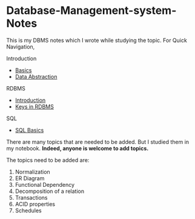 # Database-Management-system-Notes
This is my DBMS notes which I wrote while studying the topic.
For Quick Navigation,

Introduction
 - [Basics](https://github.com/MahekUnnisa/Database-Management-system-Notes/blob/main/Introduction/Basics.md)
 - [Data Abstraction](https://github.com/MahekUnnisa/Database-Management-system-Notes/blob/main/Introduction/Data%20Abstraction.md)

RDBMS
 - [Introduction](https://github.com/MahekUnnisa/Database-Management-system-Notes/blob/main/RDBMS/Introduction.md)
 - [Keys in RDBMS](https://github.com/MahekUnnisa/Database-Management-system-Notes/blob/main/RDBMS/Keys.md)

SQL
 - [SQL Basics](https://github.com/MahekUnnisa/Database-Management-system-Notes/tree/main/SQL)

There are many topics that are needed to be added. But I studied them in my notebook.
**Indeed, anyone is welcome to add topics.**

The topics need to be added are:
1. Normalization
2. ER Diagram
3. Functional Dependency
4. Decomposition of a relation
5. Transactions
6. ACID properties
7. Schedules